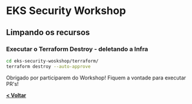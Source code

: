 # EKS Security Workshop

## Limpando os recursos

### Executar o Terraform Destroy - deletando a Infra

```bash
cd eks-security-woskshop/terraform/
terraform destroy --auto-approve
```
Obrigado por participarem do Workshop! Fiquem a vontade para executar PR's! 

[**< Voltar**](./12-Lab10.md)
